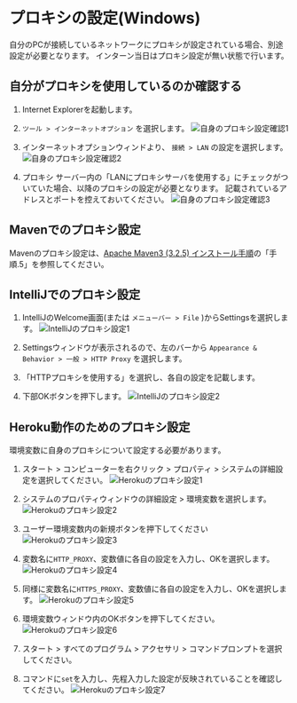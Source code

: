 # プロキシの設定(Windows)

自分のPCが接続しているネットワークにプロキシが設定されている場合、別途設定が必要となります。
インターン当日はプロキシ設定が無い状態で行います。

## 自分がプロキシを使用しているのか確認する

1. Internet Explorerを起動します。
1. `ツール > インターネットオプション` を選択します。
![自身のプロキシ設定確認1](image/proxy_setteing1.png)

1. インターネットオプションウィンドより、 `接続 > LAN` の設定を選択します。
![自身のプロキシ設定確認2](image/proxy_setteing2.png)

1. プロキシ サーバー内の「LANにプロキシサーバを使用する」にチェックがついていた場合、以降のプロキシの設定が必要となります。
記載されているアドレスとポートを控えておいてください。
![自身のプロキシ設定確認3](image/proxy_setteing3.png)

## Mavenでのプロキシ設定

Mavenのプロキシ設定は、[Apache Maven3 (3.2.5) インストール手順](http://weblabo.oscasierra.net/install-maven-32-windows/)の「手順.5」を参照してください。

## IntelliJでのプロキシ設定

1. IntelliJのWelcome画面(または `メニューバー > File` )からSettingsを選択します。
![IntelliJのプロキシ設定1](image/proxy_setteing_IntelliJ1.png)

1. Settingsウィンドウが表示されるので、左のバーから `Appearance & Behavior > 一般 > HTTP Proxy` を選択します。

1. 「HTTPプロキシを使用する」を選択し、各自の設定を記載します。

1. 下部OKボタンを押下します。
![IntelliJのプロキシ設定2](image/proxy_setteing_IntelliJ2.png)

## Heroku動作のためのプロキシ設定

環境変数に自身のプロキシについて設定する必要があります。
1. スタート > コンピューターを右クリック > プロパティ > システムの詳細設定を選択してください。
![Herokuのプロキシ設定1](image/proxy_setteing_Heroku1.png)

1. システムのプロパティウィンドウの詳細設定 > 環境変数を選択します。
![Herokuのプロキシ設定2](image/proxy_setteing_Heroku2.png)

1. ユーザー環境変数内の新規ボタンを押下してください
![Herokuのプロキシ設定3](image/proxy_setteing_Heroku3.png)

1. 変数名に`HTTP_PROXY`、変数値に各自の設定を入力し、OKを選択します。
![Herokuのプロキシ設定4](image/proxy_setteing_Heroku4.png)

1. 同様に変数名に`HTTPS_PROXY`、変数値に各自の設定を入力し、OKを選択します。
![Herokuのプロキシ設定5](image/proxy_setteing_Heroku5.png)

1. 環境変数ウィンドウ内のOKボタンを押下してください。
![Herokuのプロキシ設定6](image/proxy_setteing_Heroku6.png)

1. スタート > すべてのプログラム > アクセサリ > コマンドプロンプトを選択してください。

1. コマンドに`set`を入力し、先程入力した設定が反映されていることを確認してください。
![Herokuのプロキシ設定7](image/proxy_setteing_Heroku7.png)
